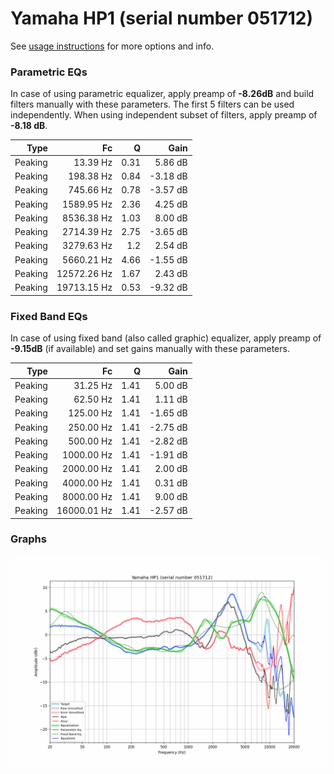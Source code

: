 # Yamaha HP1 (serial number 051712)
See [usage instructions](https://github.com/jaakkopasanen/AutoEq#usage) for more options and info.

### Parametric EQs
In case of using parametric equalizer, apply preamp of **-8.26dB** and build filters manually
with these parameters. The first 5 filters can be used independently.
When using independent subset of filters, apply preamp of **-8.18 dB**.

| Type    | Fc          |    Q | Gain     |
|--------:|------------:|-----:|---------:|
| Peaking | 13.39 Hz    | 0.31 | 5.86 dB  |
| Peaking | 198.38 Hz   | 0.84 | -3.18 dB |
| Peaking | 745.66 Hz   | 0.78 | -3.57 dB |
| Peaking | 1589.95 Hz  | 2.36 | 4.25 dB  |
| Peaking | 8536.38 Hz  | 1.03 | 8.00 dB  |
| Peaking | 2714.39 Hz  | 2.75 | -3.65 dB |
| Peaking | 3279.63 Hz  | 1.2  | 2.54 dB  |
| Peaking | 5660.21 Hz  | 4.66 | -1.55 dB |
| Peaking | 12572.26 Hz | 1.67 | 2.43 dB  |
| Peaking | 19713.15 Hz | 0.53 | -9.32 dB |

### Fixed Band EQs
In case of using fixed band (also called graphic) equalizer, apply preamp of **-9.15dB**
(if available) and set gains manually with these parameters.

| Type    | Fc          |    Q | Gain     |
|--------:|------------:|-----:|---------:|
| Peaking | 31.25 Hz    | 1.41 | 5.00 dB  |
| Peaking | 62.50 Hz    | 1.41 | 1.11 dB  |
| Peaking | 125.00 Hz   | 1.41 | -1.65 dB |
| Peaking | 250.00 Hz   | 1.41 | -2.75 dB |
| Peaking | 500.00 Hz   | 1.41 | -2.82 dB |
| Peaking | 1000.00 Hz  | 1.41 | -1.91 dB |
| Peaking | 2000.00 Hz  | 1.41 | 2.00 dB  |
| Peaking | 4000.00 Hz  | 1.41 | 0.31 dB  |
| Peaking | 8000.00 Hz  | 1.41 | 9.00 dB  |
| Peaking | 16000.01 Hz | 1.41 | -2.57 dB |

### Graphs
![](./Yamaha%20HP1%20(serial%20number%20051712).png)